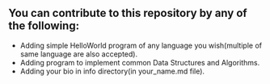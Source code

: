 ##  You can contribute to this repository by any of the following:
- Adding simple HelloWorld program of any language you wish(multiple of same language are also accepted).
- Adding program to implement common Data Structures and Algorithms.
- Adding your bio in info directory(in your_name.md file).
